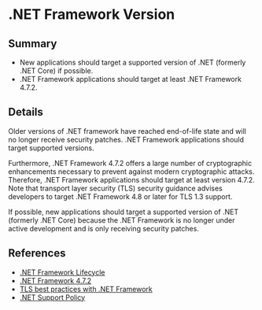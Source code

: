 # .NET Framework Version

## Summary

-   New applications should target a supported version of .NET (formerly .NET
    Core) if possible.
-   .NET Framework applications should target at least .NET Framework 4.7.2.

## Details

Older versions of .NET framework have reached end-of-life state and will no
longer receive security patches. .NET Framework applications should target
supported versions.

Furthermore, .NET Framework 4.7.2 offers a large number of cryptographic
enhancements necessary to prevent against modern cryptographic attacks.
Therefore, .NET Framework applications should target at least version 4.7.2.
Note that transport layer security (TLS) security guidance advises developers to
target .NET Framework 4.8 or later for TLS 1.3 support.

If possible, new applications should target a supported version of .NET
(formerly .NET Core) because the .NET Framework is no longer under active
development and is only receiving security patches.

## References

-   [.NET Framework Lifecycle](https://learn.microsoft.com/en-us/lifecycle/products/microsoft-net-framework)
-   [.NET Framework 4.7.2](https://learn.microsoft.com/en-us/dotnet/framework/whats-new/#v472)
-   [TLS best practices with .NET Framework](https://learn.microsoft.com/en-us/dotnet/framework/network-programming/tls)
-   [.NET Support Policy](https://dotnet.microsoft.com/platform/support/policy)
